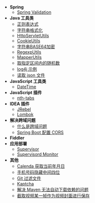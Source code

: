 * **Spring**
  * [Spring Validation](supplement/)
* **Java 工具类**
  * [正则表达式](supplement/正则表达式.md)
  * [字符串格式化](supplement/字符串格式化.md)
  * [HttpServletUtils](supplement/HttpServletUtils.md)
  * [CookieUtils](supplement/CookieUtils.md)
  * [字符串BASE64加密](supplement/字符串BASE64加密.md)
  * [RegexpUtils](supplement/RegexpUtils.md)
  * [MapperUtils](supplement/MapperUtils.md)
  * [取指定区间内的随机数](supplement/取指定区间内的随机数.md)
  * [log4j 示例](supplement/log4j-示例.md)
  * [读取 json 文件](supplement/读取-json-文件.md)
* **JavaScript 工具类**
  * [DateTime](supplement/DateTime.md)
* **JavaScript 插件**
  * [nth-tabs](supplement/nth-tabs.md)
* **IDEA 插件**
  * [JRebel](supplement/JRebel-热部署插件.md)
  * [Lombok](supplement/Lombok-简化臃肿代码.md)
* **解决跨域问题**
  * [什么是跨域问题](supplement/什么是跨域问题.md)
  * [Spring Boot 配置 CORS](supplement/Spring-Boot-配置-CORS.md)
* **Fiddler**
* **应用部署**
  * [Supervisor](supplement/supervisor.md)
  * [Supervisord Monitor](supplement/supervisord-monitor.md)
* **其他**
  * [Calenda 获取当前年月日](supplement/Calenda-获取当前年月日.md)
  * [手机号码隐藏中间四位](supplement/手机号码隐藏中间四位.md)
  * [Git 过滤文件](supplement/Git-过滤文件.md)
  * [Kaptcha](supplement/使用-Google-Kaptcha-生成验证码.md)
  * [解决 Maven 无法自动下载依赖的问题](supplement/解决-Maven-无法自动下载依赖的问题.md)
  * [截取视频某一帧作为视频封面进行保存](supplement/截取视频某一帧作为视频封面进行保存.md)
